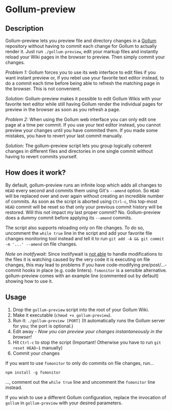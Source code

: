 # Gollum-preview

## Description

Gollum-preview lets you preview file and directory changes in a [Gollum](https://github.com/gollum/gollum/) repository without having to commit each change for Gollum to actually render it. Just run `./gollum-preview`, edit your markup files and instantly reload your Wiki pages in the browser to preview. Then simply commit your changes.

*Problem 1:* Gollum forces you to use its web interface to edit files if you want instant preview or, if you rebel use your favorite text editor instead, to do a commit each time before being able to refresh the matching page in the browser. This is not convenient.

*Solution:* Gollum-preview makes it possible to edit Gollum Wikis with your favorite text editor while still having Gollum render the individual pages for preview in the browser as soon as you refresh a page.

*Problem 2:* When using the Gollum web interface you can only edit one page at a time per commit. If you use your text editor instead, you cannot preview your changes until you have commited them. If you made some mistakes, you have to revert your last commit manually.

*Solution:* The gollum-preview script lets you group logically coherent changes in different files and directories in one single commit without having to revert commits yourself.

## How does it work?

By default, gollum-preview runs an infinite loop which adds all changes to `HEAD` every second and commits them using Git's `--amend` option. So `HEAD` will be replaced over and over again without creating an incredible number of commits. As soon as the script is aborted using `Ctrl-c`, this top-most `HEAD` commit will be reset so that only your previous commit history will be restored. Will this not impact my last proper commit? No. Gollum-preview does a dummy commit before applying its `--amend` commits.

The script also supports reloading only on file changes. To do so, uncomment the `while true` line in the script and add your favorite file changes monitoring tool instead and tell it to run `git add -A && git commit -m '...' --amend` on file changes.

*Note on inotifywait*: Since inotifywait is
[not able](http://superuser.com/questions/181517/how-to-execute-a-command-whenever-a-file-changes)
to handle modifications to the files it is watching caused by the very code it is executing on file changes, this may lead to problems if you have code-modifying pre/post/...-commit hooks in place (e.g. code linters). `fsmonitor` is a sensible alternative. gollum-preview comes with an example line (commented out by default) showing how to use it.

## Usage

1. Drop the `gollum-preview` script into the root of your Gollum Wiki.
2. Make it executable (`chmod +x gollum-preview`).
3. Run it: `./gollum-preview [PORT]` (It automatically runs the Gollum server for you; the port is optional.)
4. Edit away *- Now you can preview your changes instantaneously in the browser!*
5. Hit `Ctrl-c` to stop the script (Important! Otherwise you have to run `git reset HEAD~1` manually)
6. Commit your changes

If you want to use `fsmonitor` to only do commits on file changes, run...

    npm install -g fsmonitor

..., comment out the `while true` line and uncomment the `fsmonitor` line instead.

If you wish to use a different Gollum configuration, replace the invocation of `gollum` in `gollum-preview` with your desired parameters.
